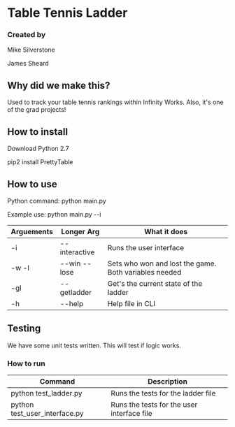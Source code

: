 # Table Tennis Ladder

### Created by
Mike Silverstone

James Sheard

## Why did we make this?

Used to track your table tennis rankings within Infinity Works. Also, it's one of the grad projects!

## How to install

Download Python 2.7

pip2 install PrettyTable

## How to use

Python command:
python main.py

Example use:
python main.py --i

|Arguements|Longer Arg|What it does|
|-|-|-|
|-i|--interactive| Runs the user interface|
|-w <name> -l <name>|--win <name> --lose <name>|Sets who won and lost the game. Both variables needed|
|-gl|--getladder|Get's the current state of the ladder|
|-h|--help|Help file in CLI|
  
## Testing
We have some unit tests written. This will test if logic works.

### How to run
|Command|Description|
|-|-|
|python test_ladder.py|Runs the tests for the ladder file|
|python test_user_interface.py|Runs the tests for the user interface file|

